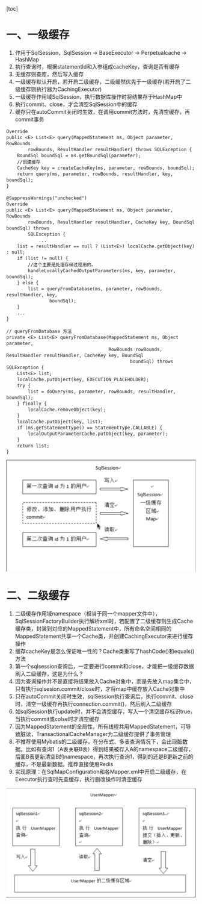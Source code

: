[toc]
# 一、一级缓存
1. 作用于SqlSession，SqlSession -> BaseExecutor -> Perpetualcache -> HashMap 
2. 执行查询时，根据statementId和入参组成cacheKey，查询是否有缓存
3. 无缓存则查库，然后写入缓存
4. 一级缓存默认开启，若开启二级缓存，二级缓然优先于一级缓存(若开启了二级缓存则执行器为CachingExecutor)
5. 一级缓存作用域SqlSession，执行数据库操作时将结果存于HashMap中
6. 执行commit、close，才会清空SqlSession中的缓存
7. 缓存只在autoCommit关闭时生效，在调用commit方法时，先清空缓存，再commit事务


```
Override
public <E> List<E> query(MappedStatement ms, Object parameter, RowBounds
        rowBounds, ResultHandler resultHandler) throws SQLException {
    BoundSql boundSql = ms.getBoundSql(parameter);
    //创建缓存
    CacheKey key = createCacheKey(ms, parameter, rowBounds, boundSql);
    return query(ms, parameter, rowBounds, resultHandler, key, boundSql);
}

@SuppressWarnings("unchecked")
Override
public <E> List<E> query(MappedStatement ms, Object parameter, RowBounds
        rowBounds, ResultHandler resultHandler, CacheKey key, BoundSql boundSql) throws
        SQLException {
            ...
    list = resultHandler == null ? (List<E>) localCache.getObject(key) : null;
    if (list != null) {
        //这个主要是处理存储过程用的。
        handleLocallyCachedOutputParameters(ms, key, parameter, boundSql);
    } else {
        list = queryFromDatabase(ms, parameter, rowBounds, resultHandler, key,
                boundSql);
    }
    ...
}

// queryFromDatabase 方法
private <E> List<E> queryFromDatabase(MappedStatement ms, Object parameter,
                                      RowBounds rowBounds, ResultHandler resultHandler, CacheKey key, BoundSql
                                              boundSql) throws SQLException {
    List<E> list;
    localCache.putObject(key, EXECUTION_PLACEHOLDER);
    try {
        list = doQuery(ms, parameter, rowBounds, resultHandler, boundSql);
    } finally {
        localCache.removeObject(key);
    }
    localCache.putObject(key, list);
    if (ms.getStatementType() == StatementType.CALLABLE) {
        localOutputParameterCache.putObject(key, parameter);
    }
    return list;
}
```


![image](images/10895-1623295660664.jpg)




# 二、二级缓存
1. 二级缓存作用域namespace（相当于同一个mapper文件中），SqlSessionFactoryBuilder执行解析xml时，若配置了二级缓存则生成Cache缓存类，封装到对应的MappedStatement中，所有命名空间相同的MappedStatement共享一个Cache类，并创建CachingExecutor来进行缓存操作
2. 缓存cacheKey是怎么保证唯一性的？Cache类重写了hashCode()和equals()方法
3. 第一个sqlsession查询后，一定要进行commit和close，才能把一级缓存数据刷入二级缓存，这是为什么？
4. 因为查询操作并不是直接将结果放入Cache对象中，而是先放入map集合中，只有执行sqlsesion.commit/close时，才将map中缓存放入Cache对象中
5. 只在autoCommit关闭时生效，sqlSession执行查询后，执行commit、close时，清空一级缓存再执行connection.commit()，然后刷入二级缓存
6. 如sqlSession执行update时，并不会清空缓存，写入一个清空缓存标识true，当执行commit或colse时才清空缓存
7. 因为MappedStatement的全局性，所有线程共用MappedStatement，可导致脏读，TransactionalCacheManager为二级缓存提供了事务管理
8. 不推荐使用Mybatis的二级缓存，在分布式、多表查询情况下，会出现脏数据。比如有查询1（A表关联B表）得到结果被存入A的namespace二级缓存，后面B表更新清空B的namespace，再次执行查询1，得到的还是B更新之前的缓存，不是最新数据。推荐直接使用Redis
9. 实现原理：在SqlMapConfiguration和各Mapper.xml中开启二级缓存，在Executor执行查时先查缓存，执行删改操作时清空缓存
    <settings>
       <setting name="cacheEnabled" value="true"/>
    </settings>

![image](images/10897.jpg)
